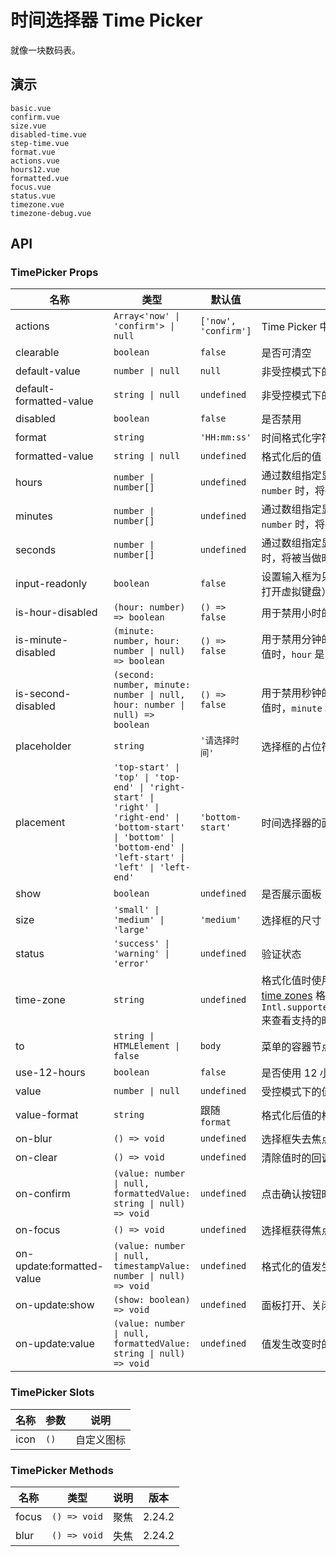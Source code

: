 # 时间选择器 Time Picker

就像一块数码表。

## 演示

```demo
basic.vue
confirm.vue
size.vue
disabled-time.vue
step-time.vue
format.vue
actions.vue
hours12.vue
formatted.vue
focus.vue
status.vue
timezone.vue
timezone-debug.vue
```

## API

### TimePicker Props

| 名称 | 类型 | 默认值 | 说明 | 版本 |
| --- | --- | --- | --- | --- |
| actions | `Array<'now' \| 'confirm'> \| null` | `['now', 'confirm']` | Time Picker 中支持的操作 |  |
| clearable | `boolean` | `false` | 是否可清空 |  |
| default-value | `number \| null` | `null` | 非受控模式下的默认值 |  |
| default-formatted-value | `string \| null` | `undefined` | 非受控模式下的默认格式化后的值 | 2.24.0 |
| disabled | `boolean` | `false` | 是否禁用 |  |
| format | `string` | `'HH:mm:ss'` | 时间格式化字符串，详情见 [format](https://date-fns.org/v2.23.0/docs/format) |  |
| formatted-value | `string \| null` | `undefined` | 格式化后的值 | 2.24.0 |
| hours | `number \| number[]` | `undefined` | 通过数组指定显示的小时。当值为 `number` 时，将被当做时间步进处理 |  |
| minutes | `number \| number[]` | `undefined` | 通过数组指定显示的分钟。当值为 `number` 时，将被当做时间步进处理 |  |
| seconds | `number \| number[]` | `undefined` | 通过数组指定显示的秒。当值为 `number` 时，将被当做时间步进处理 |  |
| input-readonly | `boolean` | `false` | 设置输入框为只读（避免在移动设备上打开虚拟键盘） |  |
| is-hour-disabled | `(hour: number) => boolean` | `() => false` | 用于禁用小时的回调函数 |  |
| is-minute-disabled | `(minute: number, hour: number \| null) => boolean` | `() => false` | 用于禁用分钟的回调函数，在没有选中值时，`hour` 是 `null` |  |
| is-second-disabled | `(second: number, minute: number \| null, hour: number \| null) => boolean` | `() => false` | 用于禁用秒钟的回调函数，在没有选中值时，`minute` 和 `hour` 是 `null` |  |
| placeholder | `string` | `'请选择时间'` | 选择框的占位符 |  |
| placement | `'top-start' \| 'top' \| 'top-end' \| 'right-start' \| 'right' \| 'right-end' \| 'bottom-start' \| 'bottom' \| 'bottom-end' \| 'left-start' \| 'left' \| 'left-end'` | `'bottom-start'` | 时间选择器的面板的弹出位置 | 2.25.0 |
| show | `boolean` | `undefined` | 是否展示面板 | 2.28.3 |
| size | `'small' \| 'medium' \| 'large'` | `'medium'` | 选择框的尺寸 |  |
| status | `'success' \| 'warning' \| 'error'` | `undefined` | 验证状态 | 2.27.0 |
| time-zone | `string` | `undefined` | 格式化值时使用的市区，遵循 [iana time zones](https://www.iana.org/time-zones) 格式。你可以使用 `Intl.supportedValuesOf('timeZone')` 来查看支持的时区 | 2.30.0 |
| to | `string \| HTMLElement \| false` | `body` | 菜单的容器节点，`false` 会待在原地 |  |
| use-12-hours | `boolean` | `false` | 是否使用 12 小时制的面板 |  |
| value | `number \| null` | `undefined` | 受控模式下的值 |  |
| value-format | `string` | 跟随 `format` | 格式化后值的格式 | 2.24.0 |
| on-blur | `() => void` | `undefined` | 选择框失去焦点时的回调 |  |
| on-clear | `() => void` | `undefined` | 清除值时的回调 | 2.28.3 |
| on-confirm | `(value: number \| null, formattedValue: string \| null) => void` | `undefined` | 点击确认按钮时的回调 | 2.28.3 |
| on-focus | `() => void` | `undefined` | 选择框获得焦点时的回调 |  |
| on-update:formatted-value | `(value: number \| null, timestampValue: number \| null) => void` | `undefined` | 格式化的值发生改变时的回调 | 2.24.0 |
| on-update:show | `(show: boolean) => void` | `undefined` | 面板打开、关闭时的回调 | 2.28.3 |
| on-update:value | `(value: number \| null, formattedValue: string \| null) => void` | `undefined` | 值发生改变时的回调 | `formattedValue` 2.24.0 |

### TimePicker Slots

| 名称 | 参数 | 说明       |
| ---- | ---- | ---------- |
| icon | `()` | 自定义图标 |

### TimePicker Methods

| 名称  | 类型         | 说明 | 版本   |
| ----- | ------------ | ---- | ------ |
| focus | `() => void` | 聚焦 | 2.24.2 |
| blur  | `() => void` | 失焦 | 2.24.2 |
